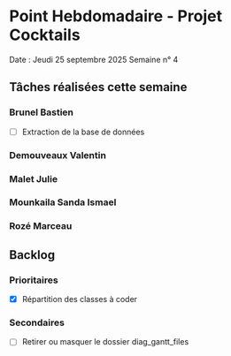 # Point Hebdomadaire - Projet Cocktails

Date : Jeudi 25 septembre 2025
Semaine n° 4

## Tâches réalisées cette semaine

### Brunel Bastien

- [ ] Extraction de la base de données

### Demouveaux Valentin

### Malet Julie

### Mounkaila Sanda Ismael

### Rozé Marceau




## Backlog

### Prioritaires

- [x] Répartition des classes à coder

### Secondaires

- [ ] Retirer ou masquer le dossier diag_gantt_files